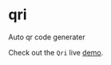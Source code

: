 qri
====
Auto qr code generater

Check out the `Qri` live [demo](http://toyamarinyon.github.io/qri/).


